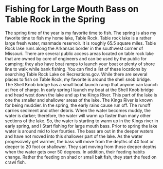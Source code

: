 # Fishing for Large Mouth Bass on Table Rock in the Spring

The spring time of the year is my favorite time to fish. The spring is also my favorite time to fish my home lake, Table Rock. Table rock lake is a rather large fresh water, manmade reservoir. It is roughly 65.5 square miles. Table Rock lake runs along the Arkansas border in the southwest corner of Missouri. There are several public access areas located on table rock lake that are owned by core of engineers and can be used by the public for camping; they also have boat ramps to launch your boat or plenty of shore line to walk while bank fishing. You can find a list of these locations by searching Table Rock Lake on Recreations.gov. 
While there are several places to fish on Table Rock, my favorite is around the shell snob bridge. The Shell Knob bridge has a small boat launch ramp that anyone can launch at free of charge. In early spring I launch my boat at the Shell Knob bridge and head west down the lake and up the Kings River. This part of the lake is one the smaller and shallower areas of the lake. The Kings River is known for being muddier. In the spring, the early rains cause run off. The runoff carries sediment and other debris. When the water becomes muddy, the water is darker; therefore, the water will warm up faster than many other sections of the lake.
So, the water is starting to warm up in the Kings river in early spring, and I Start fishing for large mouth bass. Prior to spring the lake water is around mid to low fourties. The bass are out in the deeper waters and have not moved into this shallower part of the lake. As the water progessively get warmer, the bass will move from the depths of 40 foot or deeper to 20 foot or shallower. They sart moving from those deeper depths when the water gets over 50 degrees. In addition, their feeding habits change. Rather the feeding on shad or small bait fish, they start the feed on crawl fish.
